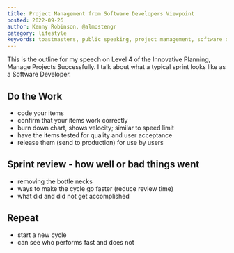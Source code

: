 ```yaml
---
title: Project Management from Software Developers Viewpoint
posted: 2022-09-26
author: Kenny Robinson, @almostengr
category: lifestyle
keywords: toastmasters, public speaking, project management, software development
---
```


This is the outline for my speech on Level 4 of the Innovative Planning, Manage 
Projects Successfully. I talk about what a typical sprint looks like as a Software 
Developer. 

## Do the Work

* code your items
* confirm that your items work correctly 
* burn down chart, shows velocity; similar to speed limit
* have the items tested for quality and user acceptance
* release them (send to production) for use by users

## Sprint review - how well or bad things went

* removing the bottle necks
* ways to make the cycle go faster (reduce review time)
* what did and did not get accomplished

## Repeat

* start a new cycle
* can see who performs fast and does not 
